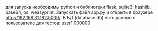 для запуска необходимы python и библиотеки flask, sqlite3, hashlib, base64, os, weasyprint. Запускать файл app.py и открыть в браузере http://192.168.31.182:5000/. В БД (database.db) есть данные о пользователе для тестов: user1 000000
